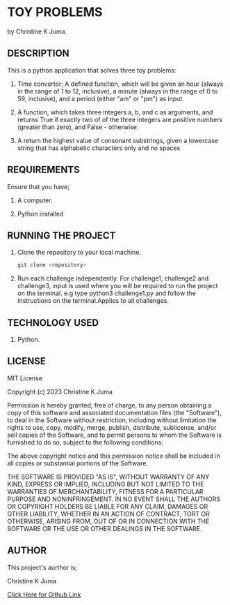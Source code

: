 
# TOY PROBLEMS

by Christine K Juma.

  ## DESCRIPTION

This is a python application that solves three toy problems:

1. Time convertor; A defined  function, which will be given an hour (always in the range of 1 to 12, inclusive), a minute (always in the range of 0 to 59, inclusive), and a period (either "am" or "pm") as input.

2. A function, which takes three integers a, b, and c as arguments, and returns True if exactly two of of the three integers are positive numbers (greater than zero), and False - otherwise.

3. A return the highest value of consonant substrings, given a lowercase string that has alphabetic characters only and no spaces

  ## REQUIREMENTS

Ensure that you have;

1. A computer. 

2. Python installed


  ## RUNNING THE PROJECT

1. Clone the repository to your local machine. 

   ```bash
   git clone <repository>
   ``` 


2. Run each challenge independently. For challenge1, challenge2 and challenge3, input is used where you will be required to run the project on the terminal. e.g type python3 challenge1.py and follow the instructions on the terminal.Applies to all challenges.


 ## TECHNOLOGY USED

 1. Python.


## LICENSE

MIT License

Copyright (c) 2023 Christine K Juma

Permission is hereby granted, free of charge, to any person obtaining a copy
of this software and associated documentation files (the "Software"), to deal
in the Software without restriction, including without limitation the rights
to use, copy, modify, merge, publish, distribute, sublicense, and/or sell
copies of the Software, and to permit persons to whom the Software is
furnished to do so, subject to the following conditions:

The above copyright notice and this permission notice shall be included in all
copies or substantial portions of the Software.

THE SOFTWARE IS PROVIDED "AS IS", WITHOUT WARRANTY OF ANY KIND, EXPRESS OR
IMPLIED, INCLUDING BUT NOT LIMITED TO THE WARRANTIES OF MERCHANTABILITY,
FITNESS FOR A PARTICULAR PURPOSE AND NONINFRINGEMENT. IN NO EVENT SHALL THE
AUTHORS OR COPYRIGHT HOLDERS BE LIABLE FOR ANY CLAIM, DAMAGES OR OTHER
LIABILITY, WHETHER IN AN ACTION OF CONTRACT, TORT OR OTHERWISE, ARISING FROM,
OUT OF OR IN CONNECTION WITH THE SOFTWARE OR THE USE OR OTHER DEALINGS IN THE
SOFTWARE.


## AUTHOR

This project's aurthor is;

  Christine K Juma

[Click Here for Github Link](https://github.com/christine-M9)
